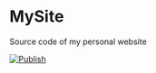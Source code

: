 # MySite
Source code of my personal website

[![Publish](https://github.com/Daellhin/MySite/actions/workflows/publish.yml/badge.svg)](https://github.com/Daellhin/MySite/actions/workflows/publish.yml)
